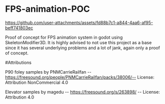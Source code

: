# FPS-animation-POC
https://github.com/user-attachments/assets/fd88b7c1-a844-4aa6-af95-beff741803ec

Proof of concept for FPS animation system in godot using SkeletonModifier3D.
It is highly advised to not use this project as a base since it has several underlying problems and a lot of jank, again only a proof of concept.

#Attributions

P90 foley samples by PNMCarrieRailfan -- https://freesound.org/people/PNMCarrieRailfan/packs/38006/-- License: Attribution NonCommercial 4.0

Elevator samples by magedu -- https://freesound.org/s/263898/ -- License: Attribution 4.0



